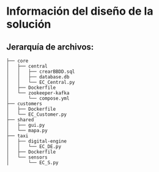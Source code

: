 # Información del diseño de la solución
## Jerarquía de archivos:
```
├── core
│   ├── central
│   │   ├── crearBBDD.sql
│   │   ├── database.db
│   │   └── EC_Central.py
│   ├── Dockerfile
│   └── zookeeper-kafka
│       └── compose.yml
├── customers
│   ├── Dockerfile
│   └── EC_Customer.py
├── shared
│   ├── gui.py
│   └── mapa.py
├── taxi
│   ├── digital-engine
│   │   └── EC_DE.py
│   ├── Dockerfile
│   └── sensors
│       └── EC_S.py
```